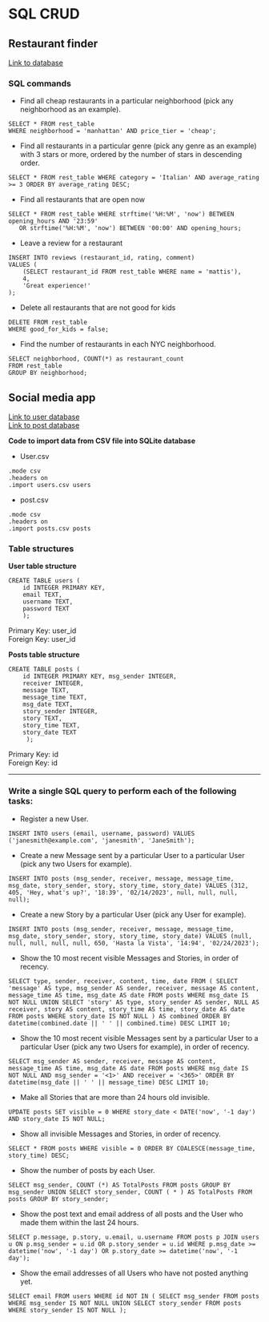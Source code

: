 # SQL CRUD

## Restaurant finder


[Link to database](./data/rest_data.csv)

### SQL commands

- Find all cheap restaurants in a particular neighborhood (pick any neighborhood as an example).

```
SELECT * FROM rest_table
WHERE neighborhood = 'manhattan' AND price_tier = 'cheap';
```

- Find all restaurants in a particular genre (pick any genre as an example) with 3 stars or more, ordered by the number of stars in descending order.

```
SELECT * FROM rest_table WHERE category = 'Italian' AND average_rating >= 3 ORDER BY average_rating DESC;
```

- Find all restaurants that are open now

```
SELECT * FROM rest_table WHERE strftime('%H:%M', 'now') BETWEEN opening_hours AND '23:59'
   OR strftime('%H:%M', 'now') BETWEEN '00:00' AND opening_hours;
```

- Leave a review for a restaurant

```
INSERT INTO reviews (restaurant_id, rating, comment)
VALUES (
    (SELECT restaurant_id FROM rest_table WHERE name = 'mattis'),
    4,
    'Great experience!'
);
```

- Delete all restaurants that are not good for kids

```
DELETE FROM rest_table
WHERE good_for_kids = false;
```

- Find the number of restaurants in each NYC neighborhood.

```
SELECT neighborhood, COUNT(*) as restaurant_count
FROM rest_table
GROUP BY neighborhood;
```

## Social media app


[Link to user database](./data/users.csv)
<br> 
[Link to post database](./data/posts.csv)


**Code to import data from CSV file into SQLite database**

- User.csv
```
.mode csv
.headers on
.import users.csv users
```

- post.csv

```
.mode csv
.headers on
.import posts.csv posts
```

### Table structures

**User table structure**

```
CREATE TABLE users (
    id INTEGER PRIMARY KEY,
    email TEXT,
    username TEXT, 
    password TEXT
    );
```

Primary Key: user_id <br>
Foreign Key: user_id

**Posts table structure**

```
CREATE TABLE posts ( 
    id INTEGER PRIMARY KEY, msg_sender INTEGER, 
    receiver INTEGER, 
    message TEXT, 
    message_time TEXT, 
    msg_date TEXT, 
    story_sender INTEGER, 
    story TEXT, 
    story_time TEXT, 
    story_date TEXT
     );
```

Primary Key: id <br>
Foreign Key: id

---

### Write a single SQL query to perform each of the following tasks:

- Register a new User.

```
INSERT INTO users (email, username, password) VALUES ('janesmith@example.com', 'janesmith', 'JaneSmith');
```

- Create a new Message sent by a particular User to a particular User (pick any two Users for example).

```
INSERT INTO posts (msg_sender, receiver, message, message_time, msg_date, story_sender, story, story_time, story_date) VALUES (312, 405, 'Hey, what's up?', '18:39', '02/14/2023', null, null, null, null);
```

- Create a new Story by a particular User (pick any User for example).

```
INSERT INTO posts (msg_sender, receiver, message, message_time, msg_date, story_sender, story, story_time, story_date) VALUES (null, null, null, null, null, 650, 'Hasta la Vista', '14:94', '02/24/2023');
```

- Show the 10 most recent visible Messages and Stories, in order of recency.

```
SELECT type, sender, receiver, content, time, date FROM ( SELECT 'message' AS type, msg_sender AS sender, receiver, message AS content, message_time AS time, msg_date AS date FROM posts WHERE msg_date IS NOT NULL UNION SELECT 'story' AS type, story_sender AS sender, NULL AS receiver, story AS content, story_time AS time, story_date AS date FROM posts WHERE story_date IS NOT NULL ) AS combined ORDER BY datetime(combined.date || ' ' || combined.time) DESC LIMIT 10;
```

- Show the 10 most recent visible Messages sent by a particular User to a particular User (pick any two Users for example), in order of recency.

```
SELECT msg_sender AS sender, receiver, message AS content, message_time AS time, msg_date AS date FROM posts WHERE msg_date IS NOT NULL AND msg_sender = '<1>' AND receiver = '<365>' ORDER BY datetime(msg_date || ' ' || message_time) DESC LIMIT 10;
```

- Make all Stories that are more than 24 hours old invisible.
```
UPDATE posts SET visible = 0 WHERE story_date < DATE('now', '-1 day') AND story_date IS NOT NULL;
```


- Show all invisible Messages and Stories, in order of recency.
```
SELECT * FROM posts WHERE visible = 0 ORDER BY COALESCE(message_time, story_time) DESC;
```

- Show the number of posts by each User.
```
SELECT msg_sender, COUNT (*) AS TotalPosts FROM posts GROUP BY msg_sender UNION SELECT story_sender, COUNT ( * ) AS TotalPosts FROM posts GROUP BY story_sender;

```

- Show the post text and email address of all posts and the User who made them within the last 24 hours.

```
SELECT p.message, p.story, u.email, u.username FROM posts p JOIN users u ON p.msg_sender = u.id OR p.story_sender = u.id WHERE p.msg_date >= datetime('now', '-1 day') OR p.story_date >= datetime('now', '-1 day');
```
- Show the email addresses of all Users who have not posted anything yet.
```
SELECT email FROM users WHERE id NOT IN ( SELECT msg_sender FROM posts WHERE msg_sender IS NOT NULL UNION SELECT story_sender FROM posts WHERE story_sender IS NOT NULL );
```
